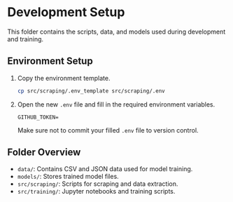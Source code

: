 # Development Setup

This folder contains the scripts, data, and models used during development and training.

## Environment Setup

1. Copy the environment template.
    
    ```bash
    cp src/scraping/.env_template src/scraping/.env
    ```

2. Open the new `.env` file and fill in the required environment variables.

    ```
    GITHUB_TOKEN=
    ```

    Make sure not to commit your filled `.env` file to version control.

## Folder Overview

- `data/`: Contains CSV and JSON data used for model training.
- `models/`: Stores trained model files.
- `src/scraping/`: Scripts for scraping and data extraction.
- `src/training/`: Jupyter notebooks and training scripts.